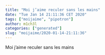 ```yaml
---
title: "Moi j’aime reculer sans les mains"
date: "Tue Jan 14 21:11:36 CET 2020"
tags: ["moijaime", "pipotron"]
author: m1ch3l
categories: ["generated"]
slug: "moijaime/2020-01-14-21:11:36"
---
```


Moi j’aime reculer sans les mains
